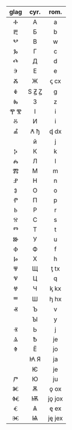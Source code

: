 | glag  | cyr.  |  rom.  |
| :---: | :---: | :----: |
|   Ⰰ   |   А   |   a    |
|   Ⰱ   |   Б   |   b    |
|   Ⰲ   |   В   |   w    |
|   Ⰳ   |   Г   |   c    |
|   Ⰴ   |   Д   |   d    |
|   Ⰵ   |   Е   |   e    |
|   Ⰶ   |   Ж   |  ꞔ cx  |
|   Ⰷ   | Ѕ Ꙃ Ꙁ |   g    |
|   Ⰸ   |   З   |   z    |
|  Ⰹ Ⰺ  |   І   |   i    |
|   Ⰻ   |   И   |   i    |
|   Ⰼ   |  Ꙉ ђ  |  ᶁ dx  |
|       |   й   |   j    |
|   Ⰽ   |   К   |   k    |
|   Ⰾ   |   Л   |   l    |
|   Ⰿ   |   М   |   m    |
|   Ⱀ   |   Н   |   n    |
|   Ⱁ   |   О   |   o    |
|   Ⱂ   |   П   |   p    |
|   Ⱃ   |   Р   |   r    |
|   Ⱄ   |   С   |   s    |
|   Ⱅ   |   Т   |   t    |
|   Ⱆ   |   У   |   u    |
|   Ⱇ   |   Ф   |   f    |
|   Ⱈ   |   Х   |   h    |
|   Ⱋ   |   Щ   |  ƫ tx  |
|   Ⱌ   |   Ц   |   q    |
|   Ⱍ   |   Ч   |  ᶄ kx  |
|   Ⱎ   |   Ш   |  ꞕ hx  |
|   Ⱏ   |   Ъ   |   v    |
|       |   Ꙑ   |   y    |
|   Ⱐ   |   Ь   |   j    |
|   Ⱑ   |   Ѣ   |   je   |
|   Ⱖ   |   Ё   |   jo   |
|       |  Ꙗ Я  |   ja   |
|       |   Ѥ   |   je   |
|   Ⱓ   |   Ю   |   ju   |
|   Ⱘ   |   Ѫ   |  ǫ ox  |
|   Ⱙ   |   Ѭ   | jǫ jox |
|   Ⱔ   |   Ѧ   |  ę ex  |
|   Ⱗ   |   Ѩ   | ję jex |
